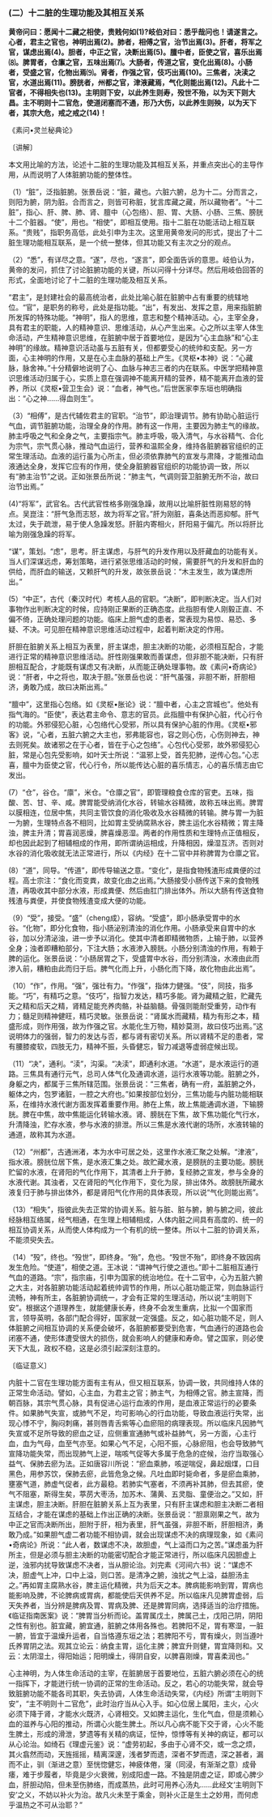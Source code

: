 ### (二）十二脏的生理功能及其相互关系

**黄帝问曰：愿闻十二藏之相使，贵贱何如(1)?岐伯对曰：悉乎哉问也！请遂言之。心者，君主之官也，神明出焉(2)。肺者，相傅之官，治节出焉(3)。肝者，将军之官，谋虑出焉(4)。胆者，中正之官，决断出焉(5)。膻中者，臣使之官，喜乐出焉⑻。脾胃者，仓廪之官，五味出焉⑺。大肠者，传道之官，变化出焉(8)。小肠者，受盛之官，化物出焉⑼。肾者，作强之官，伎巧出焉(10)。三焦者，决渎之官，水道出焉(11)。膀胱者，州都之官，津液藏焉，气化则能出焉(12)。凡此十二官者，不得相失也(13)。主明则下安，以此养生则寿，殁世不殆，以为天下则大昌。主不明则十二官危，使道闭塞而不通，形乃大伤，以此养生则殃，以为天下者，其宗大危，戒之戒之(14)！**

​《素问•灵兰秘典论》

〔讲解〕

本文用比喻的方法，论述十二脏的生理功能及其相互关系，并重点突出心的主导作用，从而说明了人体脏腑功能的整体性。

（1）“脏”，泛指脏腑。张景岳说：“脏，藏也。六脏六腑，总为十二。分而言之，则阳为腑，阴为脏。合而言之，则皆可称脏，犹言库藏之藏，所以藏物者”。“十二脏”，指心、肝、脾、肺、肾、膻中（心包络）、胆、胃、大肠、小肠、三焦、膀胱十二个脏器。“使”，用也。“相使”，即相互使用。指十二脏在功能活动上相互联系。“贵贱”，指职务高低，此处引申为主次。这里用黄帝发问的形式，提出了十二脏生理功能相互联系，是一个统一整体，但其功能又有主次之分的观点。

（2）“悉”，有详尽之意。“遂”，尽也，“遂言”，即全面告诉的意思。岐伯认为，黄帝的发问，抓住了讨论脏腑功能的关键，所以问得十分详尽。然后用岐伯回答的形式，全面地讨论了十二脏的生理功能及相互关系。

“君主”，是封建社会的最高统治者，此处比喻心脏在脏腑中占有重要的统辖地位。“官”，是职务的称号，此处是指功能。“出”，有发出、发挥之意，用来指脏腑所发挥的特殊功能。“神明”，指人的思维，意志和整个精神活动。心，主宰全身，具有君主的职能，人的精神意识、思维活动，从心产生出来。心之所以主宰人体生命活动，产生精神意识思维，在脏腑中居于首要地位，是因为“心主血脉”和“心主神明”的缘故。精神意识活动虽与五脏有关，但都要受心的统帅和支配。另一方面，心主神明的作用，又是在心主血脉的基础上产生。《灵枢•本神》说：“心藏脉，脉舍神。”十分精僻地说明了心、血脉与神志三者的内在联系。中医学把精神意识思维活动归属于心，实质上意在强调神不能离开精的营养，精不能离开血液的营养，所以《灵枢•营卫生会》说：“血者，神气也。”后世医家李东垣也明确指出：“心之神……得血则生”。

（3）“相傅”，是古代辅佐君主的官职。“治节”，即治理调节。肺有协助心脏运行气血，调节脏腑功能，治理全身的作用。肺有这一作用，主要因为肺主气的缘故。肺主呼吸之气和全身之气，主要指宗气。肺主呼吸，吸入清气，与水谷精气、合化为宗气，宗气贯心脉，推动气血运行，营养和温熙全身，维持各脏腑器官组织的正常生理活动。血液的运行虽为心所主，但必须依靠肺气的宣发与肃降，才能推动血液通达全身，发挥它应有的作用，使全身脏腑器官组织的功能协调一致，所以有“肺主治节”之说。正如张景岳所说：“肺主气，气调则营卫脏腑无所不治，故曰治节出焉。”

(4)“将军”，武官名。古代武官性格多刚强急躁，故用以比喻肝脏性刚易怒的特点。吴崑注：“肝气急而志怒，故为将军之官。”肝为刚脏，喜条达而恶抑郁。肝气太过，失于疏泄，易于使人急躁发怒。肝脏内寄相火，肝阳易于偏亢。所以将肝比喻为刚强急躁的将军。

“谋”，策划。“虑”，思考。肝主谋虑，与肝气的升发作用以及肝藏血的功能有关。当人们深谋远虑，筹划策略，进行紧张思维活动的时候，需要肝气的升发和肝血的供给，而肝血的输送，又赖肝气的升发，故张景岳说：“木主发生，故为谋虑所出。”

(5）“中正”，古代（秦汉时代）考核人品的官职。“决断”，即判断决定。当人们对事物作出判断决定的时候，应持刚正果断的正确态度。此指胆有使人刚毅正直、不偏不倚，正确处理问题的功能。临床上胆气虚的患者，常表现为易惊、易恐、多疑、不决。可见胆在精神意识思维活动过程中，起着判断决定的作用。

肝胆在脏腑关系上相互为表里，肝主谋虑，胆主决断的功能，必须相互配合，才能进行正常的精神意识思维活动。肝性刚强果敢而善谋虑，但非胆不能决断，只有肝胆相互配合，才能既有谋虑又有决断，从而能正确处理事物。故《素问•奇病论》说：“肝者，中之将也，取决于胆。”张景岳也说：“肝气虽强，非胆不断，肝胆相济，勇敢乃成，故曰决斯出焉。”

“膻中”，这里指心包络。如《灵枢•胀论》说：“膻中者，心主之宫城也”。他处有指气海的。“臣使”，表达君主命令、意志的官员。此指膻中有保护心脏，代心行令的功能。外邪侵犯心脏，心包络代心受邪，所以具有保护心脏的作用。《灵枢•邪客》说，“心者，五脏六腑之大主也，邪弗能容也，容之则心伤，心伤则神去，神去则死矣。故诸邪之在于心者，皆在于心之包络”。心包代心受邪，故外邪侵犯心脏，常是心包先受影响，如叶天士所说：“温邪上受，首先犯肺，逆传心包。”心志喜，膻中为臣使之官，代心行令，所以能传达心脏的喜乐情志，心的喜乐情志由它发出。

(7）“仓”，谷仓。“廪”，米仓。“仓廪之官”，即管理粮食仓库的官吏。五味，指酸、苦、甘、辛、咸。脾胃能受纳消化水谷，转输水谷精微，故称五味出焉。脾胃以膜相连，位居中焦，共同主管饮食的消化吸收及水谷精微的转输。脾与胃一为脏一为腑，生理特点各不相同，比如胃主受纳腐熟水谷，脾主运化水谷精微；胃主降浊，脾主升清；胃喜润恶燥，脾喜燥恶湿。两者的作用性质和生理特点正值相反，却也因此起到了相辅相成的作用，即所谓纳运相成，升降相因，燥湿互济。否则对水谷的消化吸收就无法正常进行，所以《内经》在十二官中并称脾胃为仓廪之官。

(8）“道”，同导。“传道”，即传导输送之意。“变化”，是指食物残渣形成粪便的过程。高士宗注：“食化而变粪，故变化由之出焉。”大肠接受小肠传送下来的食物残渣，再吸收其中部分水液，形成粪便、然后由肛门排出体外。所以大肠有传送食物残渣与粪便，并使食物残渣变成大便的功能。

（9）“受”，接受。“盛”（cheng成），容纳。“受盛”，即小肠承受胃中的水谷。“化物”，即分化食物，指小肠泌别清浊的消化作用。小肠承受来自胃中的水谷，加以分清泌浊，进一步予以消化。使其中清者即精微物质，上输于肺，以营养全身；浊者即糟粕部分，下注大肠；水液渗入膀胱。小肠分别清浊的作用，有赖于脾的运化。张景岳说：“小肠居胃之下，受盛胃中水谷，而分别清浊，水液由此而渗入前，糟粕由此而归于后。脾气化而上升，小肠化而下降，故化物由此出焉”。

（10）“作”，作用。“强”，强壮有力。“作强”，指体力健强。“伎”，同技，指多能。“巧”，有精巧之意。“伎巧”，指智力发达，精巧多能。肾为藏精之脏，贮藏先天之精和后天之精，肾精足能充养肉骼，补益脑髓。骨强则能耐受重劳，动作有力；髓足则精神健旺，精巧灵敏。张景岳说：“肾属水而藏精，精为有形之本，精盛形成，则作用强，故为作强之官。水能化生万物，精妙莫测，故曰伎巧出焉。”这说明体力的强弱，智力的发达与否，都与肾有密切关系。所以肾精不足的患者，常有腰膝痠软，四肢无力，精神不振，头昏健忘，智力减退等虚弱症候出现。

（11）“决”，通利。“渎”，沟渠。“决渎”，即通利水道。“水道”，是水液运行的道路。三焦具有通行元气，总司人体气化及通调水道，运行水液等功能。脏腑之外，身躯之内，都属于三焦所辖范围。张景岳说：“三焦者，确有一府，盖脏腑之外，躯体之内，包罗诸脏，一腔之大府也。”如果按部位划分，三焦功能与内脏功能相联系，在维持水液代谢方面发挥着重要作用。肺在上焦，故上焦能通调水道，下输膀胱。脾在中焦，故中焦能运化转输水液。肾、膀胱在下焦，故下焦功能化气行水，升清降浊，贮存水液，参与水液的排泄。所以三焦是水液代谢的场所，水液转输的通道，故称其为水道。

（12）“州都”，古通洲渚，本为水中可居之处，这里作水液汇聚之处解。“津液”，指水液。膀胱位居下焦，是水液汇集之处。故贮藏水液，是膀胱的主要功能。膀胱贮留的水液，在肾阳的气化作用下，其清者上升于肺，复经肺之宣发，参与全身的水液代谢。其浊者，又在肾阳的气化作用下，变化为尿，排出体外。故膀胱所藏水液复归于肺与排出体外，都是肾阳气化作用的具体表现，所以说“气化则能出焉”。

（13）“相失”，指彼此失去正常的协调关系。脏与脏、脏与腑，腑与腑之间，彼此经脉相互络属，经气相通，在生理上相辅相成，人体内脏之间具有高度的、统一的相互协调关系，从而使人体构成为一个有机的统一整体。所以十二脏的协调关系，不能须臾失去。

（14）“殁”，终也。“殁世”，即终身。“殆”，危也。“殁世不殆”，即终身不致因病发生危险。“使道”，相使之道。王冰说：“谓神气行使之道也。”即十二脏相互通行气血的道路。“宗”，指宗庙，引申为国家的统治地位。在十二官中，心为五脏六腑之大主，对各脏腑功能活动起着统帅调节的作用，所以心脏功能正常，则血脉运行流畅，神有所主，各脏腑协调统一，才会有正常的生理活动，所以说“主明则下安”。根据这个道理养生，就能健康长寿，终身不会发生重病，比拟一个国家而言，领导英明，各部门配合得好，国家就一定强盛。反之，如心脏功能不足，则人体脏腑之间相互协调的关系便会破坏，各脏腑都要受到危害，气血通行的道路也会闭塞不通，使形体遭受很大的损伤，就会影响人的健康和寿命。譬之国家，则必使天下大乱，政权不稳，这是必须引起深刻注意的。

〔临证意义〕

内脏十二官在生理功能方面有主有从，但又相互联系，协调一致，共同维持人体的正常生命活动。譬如，心主血，为君主之官；肺主气，为相傅之官。肺主宣降，而朝百脉，其宗气贯心脉，具有促进心运行血液的作用，是血液正常运行的必要条件。如果肺气失宣，或肺气不足，均可影响心的行血功能，导致血液运行失常，出现心悸不宁，胸闷刺痛，甚则唇青舌紫等心血瘀阻的病理表现。所以临床凡因肺气失宣或不足所导致的瘀血之证，应侧重宣通肺气或补益肺气，另一方面，心主行血，血为气母，血至气亦至。如果心气不足，心阳不振，心脉瘀阻，也会导致肺气宣降功能失常，而出现肺气上逆，喘咳气促等大多属于危急的症候，治疗当取强心益气、保肺去瘀为法。正如唐容川所说：“瘀血乘肺，咳逆喘促，鼻起烟煤，口目黑色，用参苏饮，保肺去瘀，此皆危急之候。凡吐血即时毙命者，多是瘀血乘肺，壅塞气道，肺虚气促者，此方最稳。若肺实气塞者，不须再补其肺，但去其瘀，使气不阻塞，斯得生矣，葶苈大枣汤，加苏木、蒲黄、五灵脂、童便治之。”又如，肝主谋虑，胆主决断。肝胆在脏腑关系上互为表里，只有肝主谋虑和胆主决断二者相互结合，才能在谋虑的基础上作出正确的决断。张景岳说：“胆禀刚果之气，故为中正之官而决断所出，胆附于肝，相为表里，肝气虽强，非胆不断，肝胆相济，勇敢乃成。”如果胆气虚二者功能不相协调，就会出现谋虑不决的病理现象，如《素问•奇病论》所说：“此人者，数谋虑不决，故胆虚，气上溢而口为之苦。”谋虑虽为肝所主，但是必须与胆主决断的功能密切配合才能正常进行，所以临床凡因胆虚上逆，浊邪内扰导致谋虑不决者，当从胆论治。刘完素《河间六书》说：“谋虑不决，胆虚气上冲，口中上溢，则口苦。是清净之腑，浊扰之气上溢，益胆汤主之。”再如胃主腐熟水谷，脾主运化精微，共为后天之本。脾病能影响到胃，胃病也能影响及脾，不论脾病或胃病，都能使后天供养不足。所以临床凡见脾胃虚弱，后天失养者，当分辨是脾病及胃、胃病及脾、还是脾胃同病，选择适当的治疗措施。《临证指南医案》说：“脾胃当分析而论。盖胃属戊土，脾属己土，戊阳己阴，阴阳之性有别也。脏宜藏，腑宜通，脏腑之体用各殊也。若脾阳不足，胃有寒湿，一脏一腑，皆宜于温燥升运者，自当恪遵东垣之法；若脾阳不亏，胃有燥火，则当遵叶氏养胃阴之法。观其立论云：纳食主胃，运化主脾；脾宜升则健，胃宜降则和。又云：太阴湿土，得阳始运；阳明燥土，得阴自安，以脾喜刚燥，胃喜柔润也。”

心主神明，为人体生命活动的主宰，在脏腑居于首要地位，五脏六腑必须在心的统一指挥下，才能迸行统一协调的正常的生命活动。反之，若心的功能失常，就会导致脏腑功能不能各司其职，失去协调，人体生命活动失常，《内经》所谓“主明则下安”，“主不明则十二官危”，此时治疗当从心入手。如心位居上属阳，主火，心火必须下降于肾，才能水火既济，心肾相交。又如脾主运化，生化气血，但是须赖心血的滋养与心阳的推动，所谓心火能生脾土。所以凡心病不能下交于肾，心火不能生脾土，形成的滑泄，梦遗等有关精的病证，怔忡，惊悸等有关神的病证，都可以从心论治。如绮石《理虚元鉴》说：“虚劳初起，多由于心肾不交，或一念之烦，其火翕然而动，天旌摇摇，精离深邃，浅者梦而遗，深者不梦而遗，深之甚者，漏而不止，驯（渐进之意）至恍惚健忘，神疲体倦，寖（同浸，有渐渐之意）成骨痿，难于步履者，毕竟是少火衰微，别成阳虚一路。不独是阴虚之证，即或心脾少血，肝胆动陷，但未至伤肺络，而成蒸热，此时可用养心汤丸……此经文‘主明则下安’之义，不妨以补火为治。故凡火未至于乘金，则补火正是生土之妙用，而何虑乎温热之不可从治耶？”

